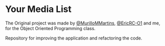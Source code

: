 # Your Media List

The Original project was made by [@MurilloMMartins](https://www.github.com/MurilloMMartins), [@EricRC-O1](https://www.github.com/EricRC-01) and me, for the Object Oriented Programming class.

Repository for improving the application and refactoring the code.
